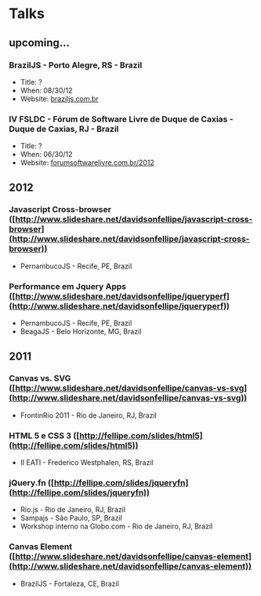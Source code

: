 # Talks

## upcoming...

### BrazilJS - Porto Alegre, RS - Brazil
* Title: ?
* When: 08/30/12
* Website: [braziljs.com.br](http://braziljs.com.br/)

### IV FSLDC - Fórum de Software Livre de Duque de Caxias - Duque de Caxias, RJ - Brazil
* Title: ?
* When: 06/30/12
* Website: [forumsoftwarelivre.com.br/2012](http://forumsoftwarelivre.com.br/2012/)

## 2012

### Javascript Cross-browser ([http://www.slideshare.net/davidsonfellipe/javascript-cross-browser](http://www.slideshare.net/davidsonfellipe/javascript-cross-browser))
* PernambucoJS - Recife, PE, Brazil

### Performance em Jquery Apps ([http://www.slideshare.net/davidsonfellipe/jqueryperf](http://www.slideshare.net/davidsonfellipe/jqueryperf))
* PernambucoJS - Recife, PE, Brazil
* BeagaJS - Belo Horizonte, MG, Brazil

## 2011

### Canvas vs. SVG ([http://www.slideshare.net/davidsonfellipe/canvas-vs-svg](http://www.slideshare.net/davidsonfellipe/canvas-vs-svg))
* FrontinRio 2011 - Rio de Janeiro, RJ, Brazil

### HTML 5 e CSS 3 ([http://fellipe.com/slides/html5](http://fellipe.com/slides/html5))
* II EATI - Frederico Westphalen, RS, Brazil

### jQuery.fn ([http://fellipe.com/slides/jqueryfn](http://fellipe.com/slides/jqueryfn))
* Rio.js - Rio de Janeiro, RJ, Brazil
* Sampajs - São Paulo, SP, Brazil
* Workshop interno na Globo.com - Rio de Janeiro, RJ, Brazil

### Canvas Element ([http://www.slideshare.net/davidsonfellipe/canvas-element](http://www.slideshare.net/davidsonfellipe/canvas-element))
* BrazilJS - Fortaleza, CE, Brazil